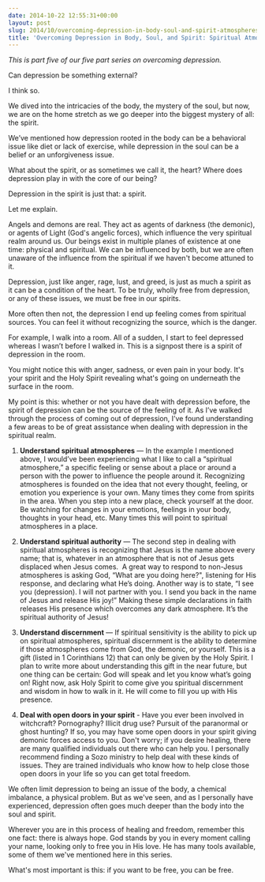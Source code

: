 ```yaml
---
date: 2014-10-22 12:55:31+00:00
layout: post
slug: 2014/10/overcoming-depression-in-body-soul-and-spirit-atmospheres
title: 'Overcoming Depression in Body, Soul, and Spirit: Spiritual Atmospheres'
---
```


_This is part five of our five part series on overcoming depression._





Can depression be something external?





I think so.





We dived into the intricacies of the body, the mystery of the soul, but now, we are on the home stretch as we go deeper into the biggest mystery of all: the spirit.





We’ve mentioned how depression rooted in the body can be a behavioral issue like diet or lack of exercise, while depression in the soul can be a belief or an unforgiveness issue.





What about the spirit, or as sometimes we call it, the heart? Where does depression play in with the core of our being?





Depression in the spirit is just that: a spirit.





Let me explain.





Angels and demons are real. They act as agents of darkness (the demonic), or agents of Light (God's angelic forces), which influence the very spiritual realm around us.
Our beings exist in multiple planes of existence at one time: physical and spiritual. We can be influenced by both, but we are often unaware of the influence from the spiritual if we haven't become attuned to it.





Depression, just like anger, rage, lust, and greed, is just as much a spirit as it can be a condition of the heart. To be truly, wholly free from depression, or any of these issues, we must be free in our spirits.





More often then not, the depression I end up feeling comes from spiritual sources. You can feel it without recognizing the source, which is the danger.





For example, I walk into a room. All of a sudden, I start to feel depressed whereas I wasn’t before I walked in. This is a signpost there is a spirit of depression in the room.





You might notice this with anger, sadness, or even pain in your body. It's your spirit and the Holy Spirit revealing what's going on underneath the surface in the room.





My point is this: whether or not you have dealt with depression before, the spirit of depression can be the source of the feeling of it.
As I’ve walked through the process of coming out of depression, I’ve found understanding a few areas to be of great assistance when dealing with depression in the spiritual realm.







  1. **Understand spiritual atmospheres** — In the example I mentioned above, I would’ve been experiencing what I like to call a “spiritual atmosphere,” a specific feeling or sense about a place or around a person with the power to influence the people around it. Recognizing atmospheres is founded on the idea that not every thought, feeling, or emotion you experience is your own. Many times they come from spirits in the area. When you step into a new place, check yourself at the door. Be watching for changes in your emotions, feelings in your body, thoughts in your head, etc. Many times this will point to spiritual atmospheres in a place.


  2. **Understand spiritual authority** — The second step in dealing with spiritual atmospheres is recognizing that Jesus is the name above every name; that is, whatever in an atmosphere that is not of Jesus gets displaced when Jesus comes.  A great way to respond to non-Jesus atmospheres is asking God, “What are you doing here?", listening for His response, and declaring what He’s doing. Another way is to state, “I see you (depression). I will not partner with you. I send you back in the name of Jesus and release His joy!” Making these simple declarations in faith releases His presence which overcomes any dark atmosphere. It’s the spiritual authority of Jesus!


  3. **Understand discernment** — If spiritual sensitivity is the ability to pick up on spiritual atmospheres, spiritual discernment is the ability to determine if those atmospheres come from God, the demonic, or yourself. This is a gift (listed in 1 Corinthians 12) that can only be given by the Holy Spirit. I plan to write more about understanding this gift in the near future, but one thing can be certain: God will speak and let you know what’s going on! Right now, ask Holy Spirit to come give you spiritual discernment and wisdom in how to walk in it. He will come to fill you up with His presence.



  4. **Deal with open doors in your spirit** - Have you ever been involved in witchcraft? Pornography? Illicit drug use? Pursuit of the paranormal or ghost hunting? If so, you may have some open doors in your spirit giving demonic forces access to you. Don't worry; if you desire healing, there are many qualified individuals out there who can help you. I personally recommend finding a Sozo ministry to help deal with these kinds of issues. They are trained individuals who know how to help close those open doors in your life so you can get total freedom.






We often limit depression to being an issue of the body, a chemical imbalance, a physical problem. But as we've seen, and as I personally have experienced, depression often goes much deeper than the body into the soul and spirit.





Wherever you are in this process of healing and freedom, remember this one fact: there is always hope. God stands by you in every moment calling your name, looking only to free you in His love. He has many tools available, some of them we've mentioned here in this series.





What's most important is this: if you want to be free, you can be free.
